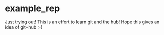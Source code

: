 # example_rep
Just trying out!
This is an effort to learn git and the hub!
Hope this gives an idea of git+hub :-)
